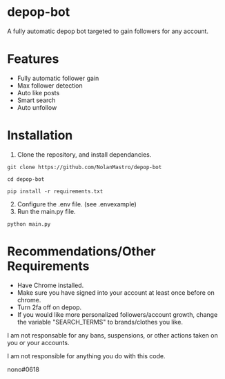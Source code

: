 # depop-bot
A fully automatic depop bot targeted to gain followers for any account. 


# Features
- Fully automatic follower gain
- Max follower detection
- Auto like posts
- Smart search
- Auto unfollow


# Installation

1. Clone the repository, and install dependancies.

``
git clone https://github.com/NolanMastro/depop-bot
``

``
cd depop-bot
``

``
pip install -r requirements.txt
``

2. Configure the .env file. (see .envexample)
3. Run the main.py file.

``
python main.py
``

# Recommendations/Other Requirements
- Have Chrome installed.
- Make sure you have signed into your account at least once before on chrome.
- Turn 2fa off on depop.
- If you would like more personalized followers/account growth, change the variable "SEARCH_TERMS" to brands/clothes you like.


I am not responsable for any bans, suspensions, or other actions taken on you or your accounts.

I am not responsible for anything you do with this code.



nono#0618
